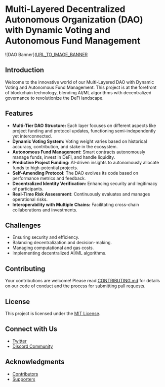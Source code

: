 # Multi-Layered Decentralized Autonomous Organization (DAO) with Dynamic Voting and Autonomous Fund Management

![DAO Banner]([URL_TO_IMAGE_BANNER](https://i.ibb.co/7yp79zh/NVIDIA-Share-XHZo-LGPaq-P.png)

## Introduction
Welcome to the innovative world of our Multi-Layered DAO with Dynamic Voting and Autonomous Fund Management. This project is at the forefront of blockchain technology, blending AI/ML algorithms with decentralized governance to revolutionize the DeFi landscape.

## Features
- **Multi-Tier DAO Structure:** Each layer focuses on different aspects like project funding and protocol updates, functioning semi-independently yet interconnected.
- **Dynamic Voting System:** Voting weight varies based on historical accuracy, contribution, and stake in the ecosystem.
- **Autonomous Fund Management:** Smart contracts autonomously manage funds, invest in DeFi, and handle liquidity.
- **Predictive Project Funding:** AI-driven insights to autonomously allocate funds to high-potential projects.
- **Self-Amending Protocol:** The DAO evolves its code based on performance metrics and feedback.
- **Decentralized Identity Verification:** Enhancing security and legitimacy of participants.
- **Real-Time Risk Assessment:** Continuously evaluates and manages operational risks.
- **Interoperability with Multiple Chains:** Facilitating cross-chain collaborations and investments.

## Challenges
- Ensuring security and efficiency.
- Balancing decentralization and decision-making.
- Managing computational and gas costs.
- Implementing decentralized AI/ML algorithms.

## Contributing
Your contributions are welcome! Please read [CONTRIBUTING.md](URL_TO_CONTRIBUTING.md) for details on our code of conduct and the process for submitting pull requests.

## License
This project is licensed under the [MIT License](LICENSE.md).

## Connect with Us
- [Twitter](YOUR_TWITTER_LINK)
- [Discord Community](YOUR_DISCORD_LINK)

## Acknowledgments
- [Contributors](URL_TO_CONTRIBUTORS_PAGE)
- [Supporters](URL_TO_SUPPORTERS_PAGE)
